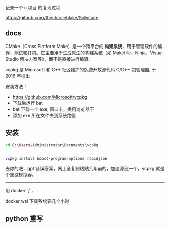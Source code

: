 

记录一个 c 项目 的复现过程

https://github.com/thecharlieblake/Solvitaire


## docs

CMake（Cross Platform Make）是一个跨平台的 **构建系统**，用于管理软件的编译、测试和打包。它主要用于生成原生的构建系统（如 Makefile、Ninja、Visual Studio 解决方案等），而不是直接进行编译。


vcpkg 是 Microsoft 和 C++ 社区维护的免费开放源代码 C/C++ 包管理器, 于 2016 年推出

安装方法：
- https://github.com/Microsoft/vcpkg
- 下载后运行 bat
- bat 下载一个 exe, 窗口卡，换用浏览器下
- 添加 exe 所在文件夹到系统路径



## 安装

```bash
cd C:\Users\Administrator\Documents\vcpkg


vcpkg install boost-program-options rapidjson
```


去你的吧，gpt 错误答案，网上全复制粘贴几年前的，加速源没一个，vcpkg 就是个重试模拟器。


----------


用 docker 了，

docker wsl 下载系统要几个小时


## python 重写